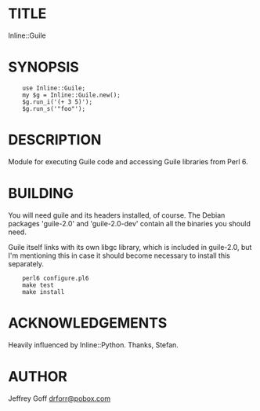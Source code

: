 # TITLE

Inline::Guile

# SYNOPSIS

```
    use Inline::Guile;
    my $g = Inline::Guile.new();
    $g.run_i('(+ 3 5)');
    $g.run_s('"foo"');
```

# DESCRIPTION

Module for executing Guile code and accessing Guile libraries from Perl 6.

# BUILDING

You will need guile and its headers installed, of course. The Debian packages
'guile-2.0' and 'guile-2.0-dev' contain all the binaries you should need.

Guile itself links with its own libgc library, which is included in guile-2.0,
but I'm mentioning this in case it should become necessary to install this
separately.

```
    perl6 configure.pl6
    make test
    make install
```

# ACKNOWLEDGEMENTS

Heavily influenced by Inline::Python. Thanks, Stefan.

# AUTHOR

Jeffrey Goff <drforr@pobox.com>
